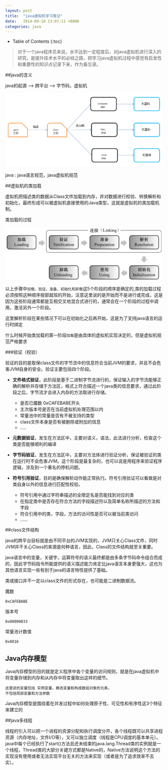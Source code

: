```yaml
---
layout: post
title:  "java虚拟机学习笔记"
date:	2014-09-10 13:07:11 +0800
categories: java
---
```


* Table of Contents
{:toc}

> 对于一个java程序员来说，水平达到一定程度后，对java虚拟机进行深入的研究，是提升技术水平的必经之路，把学习java虚拟机过程中感觉有启发性和重要性的知识点记录下来，作为备忘录。

##java的含义

 java的起源 -->  跨平台 --> 字节码，虚拟机

 ![](/image/java3.PNG)  
 
 java : java语言规范，java虚拟机规范

##虚拟机的类加载

 虚拟机把描述类的数据从Class文件加载到内存，并对数据进行校验、转换解析和初始化，最终形成可以被虚拟机直接使用的Java类型，这就是虚拟机的类加载机制。

 类加载的过程

 ![](/image/java1.PNG)

 以上步骤中`加载、验证、准备、初始化和卸载`这5个阶段的顺序是确定的,类的加载过程必须按照这种顺序按部就班的开始，注意这里说的是开始而不是进行或完成，这是因为这些阶段通常都是互相交叉地混合式进行的，通常会在一个阶段的过程中调用，激活另外一个阶段。
 
 这里解析阶段在某些情况下可以在初始化之后再开始，这是为了支持java语言的运行时绑定

 什么时候开始类加载的第一阶段`加载`是由具体的虚拟机实现决定的，但是虚拟机规范严格要求

###验证（校验）

验证的目的是取保class文件的字节流中的信息符合当前JVM的要求，并且不会危害JVM自身的安全。验证主要包括四个阶段。

+ **文件格式验证**，此阶段是基于二进制字节流进行的，保证输入的字节流能够正确的解析并存储于方法区，格式上符合描述一个java类的信息要求，通过此阶段之后，字节流才会进入内存的方法取进行存储。
	
	* 是否已魔数 0xCAFEBABE开头
	* 主次版本号是否在当前虚拟机处理范围以内
	* 常量池中的常量是否有不被支持的类型
	* class文件本身是否有被删除或附加的信息
	* .....


+ **元数据验证**，发生在方法区中，主要对语义，语法，此法进行分析，检查这个类是否能够顺利的编译
+ **字节码验证**，发生在方法区中，主要对方法体进行验证分析，保证被验证的类在运行时不会危害JVM。这个阶段是最复杂的，也可以说是用程序来验证程序逻辑，涉及到一个著名的停机问题。
+ **符号引用验证**，目的是确保解析动作能正常执行。符号引用验证可以看做是对类自身以外的信息进行匹配性校验。

	* 符号引用中通过字符串描述的全限定名是否能找到对应的类
	* 在指定类中是否存在符合方法的字段描述符以及简单名称所描述的方法和字段
	* 符合引用中的类，字段，方法的访问性是否可以被当前类访问
	* ......

##class文件结构

 java的跨平台目标就是由不同平台的JVM实现的，JVM只关心Class文件，同时JVM并不关心Class的来源是何种语言，因此，Class的文件结构就至关重要。

 java语言中的变量，关键字，运算符号的语义最终都是由多条字节码命令组合而成的，因此字节码指令所能提供的语义描述能力肯定比java语言本身更强大，这也为其他语言实现一些有别于java的语言特性提供了基础。

 类或接口并不一定以class文件的形式存在，也可能是二进制数据流。

 魔数 	

	0xCAFEBABE

 版本号

	0x00000033

 常量池计数值

	0x0016
 

## Java内存模型

 Java内存模型的目的就是定义程序中各个变量的访问规则，就是在java虚拟机中将变量存储到内存和从内存中将变量取出这样的细节。

	这里说的变量包括 实例变量，静态变量和构成数组对象的元素。
	不包括局部变量和方法参数

 Java内存模型是围绕着在并发过程中如何处理原子性、可见性和有序性这3个特征来建立的

##java多线程

 线程的引入可以把一个进程的资源分配和执行调度分开，各个线程既可以共享进程资源（内存地址，文件I/O等），又可以独立调度（线程是CPU调度的基本单元）。     
 java中每个已经执行了start()方法且还未结束的java.lang.Thread类的实例就是一个线程，Thread类的大部分关键方式都是Native的，Native方法说明这个方法的实现没有使用或者无法实现平台无关的方法来实现（或者是为了追求效率不去实）。